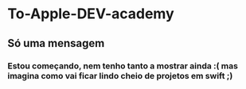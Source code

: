 # To-Apple-DEV-academy
<h2>Só uma mensagem</h2>

<h3><it>Estou começando, nem tenho tanto a mostrar ainda :(
  mas imagina como vai ficar lindo cheio de projetos em swift ;) </it></h3>
